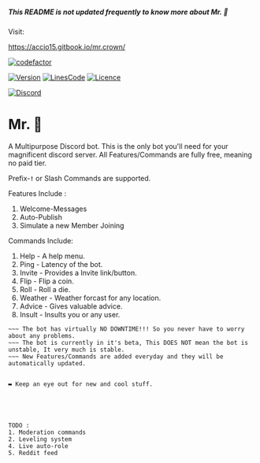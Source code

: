 ##### This README is not updated frequently to know more about Mr. 👑

Visit:

https://accio15.gitbook.io/mr.crown/

[<img align="centre" alt="codefactor" src="https://img.shields.io/codefactor/grade/github/Shilish/Mr.Crown?style=for-the-badge" />](https://www.youtube.com/watch?v=dQw4w9WgXcQ)

[<img align="centre" alt="Version" src="https://img.shields.io/github/package-json/v/Shilish/Mr.Crown?color=%23000000&style=for-the-badge" />](https://www.youtube.com/watch?v=dQw4w9WgXcQ)
[<img align="centre" alt="LinesCode" src="https://img.shields.io/tokei/lines/github/Shilish/Mr.Crown?color=%23ed7d2d&label=Lines%20of%20code&style=for-the-badge" />](https://www.youtube.com/watch?v=dQw4w9WgXcQ)
[<img align="centre" alt="Licence" src="https://img.shields.io/github/license/Shilish/Mr.Crown?color=960312&style=for-the-badge" />](https://github.com/Shilish/Mr.Crown/blob/main/LICENSE.md)

[<img align="centre" alt="Discord" src="https://img.shields.io/badge/Support%20Server-%237289DA.svg?style=for-the-badge&logo=discord&logoColor=white" />](https://discord.gg/UVZKvqQUAW)

# **Mr. 👑**

A Multipurpose Discord bot.
This is the only bot you'll need for your magnificent discord server.
All Features/Commands are fully free, meaning no paid tier.

Prefix-**`!`** or Slash Commands are supported.

Features Include :

1. Welcome-Messages
2. Auto-Publish
3. Simulate a new Member Joining

Commands Include:

1. Help - A help menu.
2. Ping - Latency of the bot.
3. Invite - Provides a Invite link/button.
4. Flip - Flip a coin.
5. Roll - Roll a die.
6. Weather - Weather forcast for any location.
7. Advice - Gives valuable advice.
8. Insult - Insults you or any user.

```All your server specific settings are stored on a Cloud-Based Database.
~~~ The bot has virtually NO DOWNTIME!!! So you never have to worry about any problems.
~~~ The bot is currently in it's beta, This DOES NOT mean the bot is unstable, It very much is stable.
~~~ New Features/Commands are added everyday and they will be automatically updated.


▬ Keep an eye out for new and cool stuff.





TODO :
1. Moderation commands
2. Leveling system
4. Live auto-role
5. Reddit feed
```
